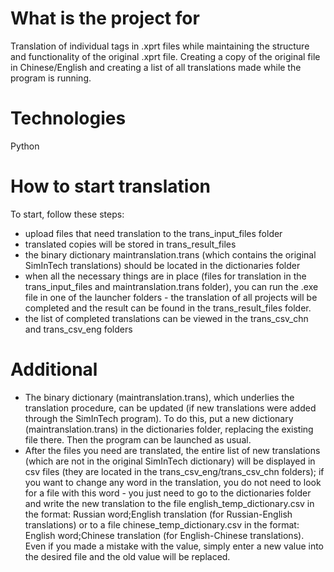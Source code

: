 # What is the project for #
Translation of individual tags in .xprt files while maintaining the structure and functionality of the original .xprt file. Creating a copy of the original file in Chinese/English and creating a list of all translations made while the program is running.

# Technologies #
Python

# How to start translation #
To start, follow these steps:
+ upload files that need translation to the trans_input_files folder
+ translated copies will be stored in trans_result_files
+ the binary dictionary maintranslation.trans (which contains the original SimInTech translations) should be located in the dictionaries folder
+ when all the necessary things are in place (files for translation in the trans_input_files and maintranslation.trans folder), you can run the .exe file in one of the launcher folders - the translation of all projects will be completed and the result can be found in the trans_result_files folder.
+ the list of completed translations can be viewed in the trans_csv_chn and trans_csv_eng folders

# Additional #
+ The binary dictionary (maintranslation.trans), which underlies the translation procedure, can be updated (if new translations were added through the SimInTech program). To do this, put a new dictionary (maintranslation.trans) in the dictionaries folder, replacing the existing file there. Then the program can be launched as usual.
+ After the files you need are translated, the entire list of new translations (which are not in the original SimInTech dictionary) will be displayed in csv files (they are located in the trans_csv_eng/trans_csv_chn folders); if you want to change any word in the translation, you do not need to look for a file with this word - you just need to go to the dictionaries folder and write the new translation to the file english_temp_dictionary.csv in the format: Russian word;English translation (for Russian-English translations) or to a file chinese_temp_dictionary.csv in the format: English word;Chinese translation (for English-Chinese translations). Even if you made a mistake with the value, simply enter a new value into the desired file and the old value will be replaced.